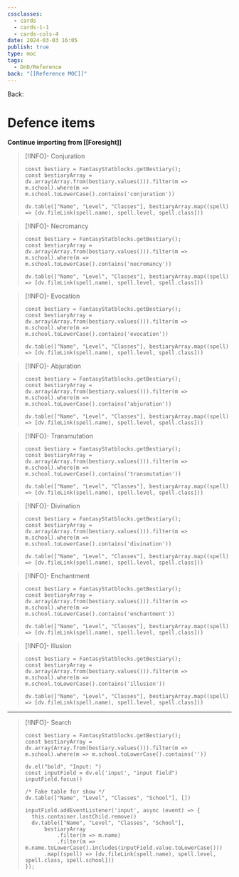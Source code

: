 ```yaml
---
cssclasses:
  - cards
  - cards-1-1
  - cards-cols-4
date: 2024-03-03 16:05
publish: true
type: moc
tags:
  - DnD/Reference
back: "[[Reference MOC]]"
---
```

Back: 
# Defence items
**Continue importing from [[Foresight]]**

> [!INFO]- Conjuration
> ```dataviewjs
> const bestiary = FantasyStatblocks.getBestiary();
> const bestiaryArray = dv.array(Array.from(bestiary.values())).filter(m => m.school).where(m => m.school.toLowerCase().contains('conjuration'))
> 
> dv.table(["Name", "Level", "Classes"], bestiaryArray.map((spell) => [dv.fileLink(spell.name), spell.level, spell.class]))
> ```

> [!INFO]- Necromancy
> ```dataviewjs
> const bestiary = FantasyStatblocks.getBestiary();
> const bestiaryArray = dv.array(Array.from(bestiary.values())).filter(m => m.school).where(m => m.school.toLowerCase().contains('necromancy'))
> 
> dv.table(["Name", "Level", "Classes"], bestiaryArray.map((spell) => [dv.fileLink(spell.name), spell.level, spell.class]))
> ```

> [!INFO]- Evocation
> ```dataviewjs
> const bestiary = FantasyStatblocks.getBestiary();
> const bestiaryArray = dv.array(Array.from(bestiary.values())).filter(m => m.school).where(m => m.school.toLowerCase().contains('evocation'))
> 
> dv.table(["Name", "Level", "Classes"], bestiaryArray.map((spell) => [dv.fileLink(spell.name), spell.level, spell.class]))
> ```

> [!INFO]- Abjuration
> ```dataviewjs
> const bestiary = FantasyStatblocks.getBestiary();
> const bestiaryArray = dv.array(Array.from(bestiary.values())).filter(m => m.school).where(m => m.school.toLowerCase().contains('abjuration'))
> 
> dv.table(["Name", "Level", "Classes"], bestiaryArray.map((spell) => [dv.fileLink(spell.name), spell.level, spell.class]))
> ```

> [!INFO]- Transmutation
> ```dataviewjs
> const bestiary = FantasyStatblocks.getBestiary();
> const bestiaryArray = dv.array(Array.from(bestiary.values())).filter(m => m.school).where(m => m.school.toLowerCase().contains('transmutation'))
> 
> dv.table(["Name", "Level", "Classes"], bestiaryArray.map((spell) => [dv.fileLink(spell.name), spell.level, spell.class]))
> ```

> [!INFO]- Divination
> ```dataviewjs
> const bestiary = FantasyStatblocks.getBestiary();
> const bestiaryArray = dv.array(Array.from(bestiary.values())).filter(m => m.school).where(m => m.school.toLowerCase().contains('divination'))
> 
> dv.table(["Name", "Level", "Classes"], bestiaryArray.map((spell) => [dv.fileLink(spell.name), spell.level, spell.class]))
> ```

> [!INFO]- Enchantment
> ```dataviewjs
> const bestiary = FantasyStatblocks.getBestiary();
> const bestiaryArray = dv.array(Array.from(bestiary.values())).filter(m => m.school).where(m => m.school.toLowerCase().contains('enchantment'))
> 
> dv.table(["Name", "Level", "Classes"], bestiaryArray.map((spell) => [dv.fileLink(spell.name), spell.level, spell.class]))
> ```

> [!INFO]- Illusion
> ```dataviewjs
> const bestiary = FantasyStatblocks.getBestiary();
> const bestiaryArray = dv.array(Array.from(bestiary.values())).filter(m => m.school).where(m => m.school.toLowerCase().contains('illusion'))
> 
> dv.table(["Name", "Level", "Classes"], bestiaryArray.map((spell) => [dv.fileLink(spell.name), spell.level, spell.class]))
> ```

---

> [!INFO]- Search
> ```dataviewjs
> const bestiary = FantasyStatblocks.getBestiary();
> const bestiaryArray = dv.array(Array.from(bestiary.values())).filter(m => m.school).where(m => m.school.toLowerCase().contains(''))
> 
> dv.el("bold", "Input: ")
> const inputField = dv.el('input', "input field")
> inputField.focus()
> 
> /* Fake table for show */
> dv.table(["Name", "Level", "Classes", "School"], [])
> 
> inputField.addEventListener('input', async (event) => {
> 	this.container.lastChild.remove()
> 	dv.table(["Name", "Level", "Classes", "School"], 
> 		bestiaryArray
> 			.filter(m => m.name)
> 			.filter(m => m.name.toLowerCase().includes(inputField.value.toLowerCase()))
> 		.map((spell) => [dv.fileLink(spell.name), spell.level, spell.class, spell.school]))	
> });
> ```

